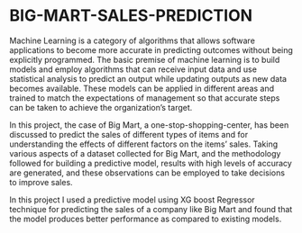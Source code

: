 # BIG-MART-SALES-PREDICTION

Machine Learning is a category of algorithms that allows software applications to become more accurate in predicting outcomes without being explicitly programmed. The basic premise of machine learning is to build models and employ algorithms that can receive input data and use statistical analysis to predict an output while updating outputs as new data becomes available. These models can be applied in different areas and trained to match the expectations of management so that accurate steps can be taken to achieve the organization’s target. 

In this project, the case of Big Mart, a one-stop-shopping-center, has been discussed to predict the sales of different types of items and for understanding the effects of different factors on the items’ sales. Taking various aspects of a dataset collected for Big Mart, and the methodology followed for building a predictive model, results with high levels of accuracy are generated, and these observations can be employed to take decisions to improve sales.

In this project I used a predictive model using XG boost Regressor technique for predicting the sales of a company like Big Mart and found that the model produces better
performance as compared to existing models.
